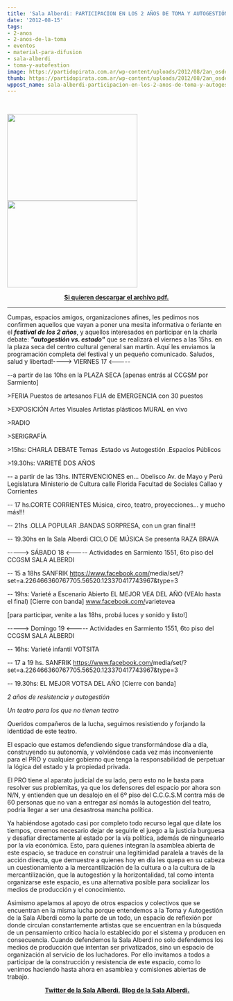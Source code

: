 ```yaml
---
title: 'Sala Alberdi: PARTICIPACION EN LOS 2 AÑOS DE TOMA Y AUTOGESTIÓN'
date: '2012-08-15'
tags:
- 2-anos
- 2-anos-de-la-toma
- eventos
- material-para-difusion
- sala-alberdi
- toma-y-autofestion
image: https://partidopirata.com.ar/wp-content/uploads/2012/08/2an_osdelasalaalberdicon-DIRECCION-original1-page-001.jpg
thumb: https://partidopirata.com.ar/wp-content/uploads/2012/08/2an_osdelasalaalberdicon-DIRECCION-original1-page-001-150x150.jpg
wppost_name: sala-alberdi-participacion-en-los-2-anos-de-toma-y-autogestion
---
```


&nbsp;

<a href="https://partidopirata.com.ar/wp-content/uploads/2012/08/2an_osdelasalaalberdicon-DIRECCION-original1-page-001.jpg"><img class="aligncenter size-medium wp-image-6005" title="2an_osdelasalaalberdicon DIRECCION [original](1)-page-001" src="https://partidopirata.com.ar/wp-content/uploads/2012/08/2an_osdelasalaalberdicon-DIRECCION-original1-page-001-300x200.jpg" alt="" width="300" height="200" /></a><a href="https://partidopirata.com.ar/wp-content/uploads/2012/08/2an_osdelasalaalberdicon-DIRECCION-original1-page-002.jpg"><img class="aligncenter size-medium wp-image-6006" title="2an_osdelasalaalberdicon DIRECCION [original](1)-page-002" src="https://partidopirata.com.ar/wp-content/uploads/2012/08/2an_osdelasalaalberdicon-DIRECCION-original1-page-002-300x200.jpg" alt="" width="300" height="200" /></a>
<p style="text-align: center;"><strong><a href="https://partidopirata.com.ar/wp-content/uploads/2012/08/2an_osdelasalaalberdicon-DIRECCION-original1.pdf">Si quieren descargar el archivo pdf.</a></strong></p>


<hr />

Cumpas, espacios amigos, organizaciones afines, les pedimos nos confirmen aquellos que vayan a poner una mesita informativa o feriante en el <strong>*festival de los 2 años*</strong>, y aquellos interesados en participar en la charla debate: <strong>*"autogestión vs. estado"*</strong> que se realizará el viernes a las 15hs. en la plaza seca del centro cultural general san martin. Aquí les enviamos la programación completa del festival y un pequeño comunicado. Saludos, salud y libertad!----&gt; VIERNES 17 &lt;-----
<div>
--a partir de las 10hs en la PLAZA SECA
[apenas entrás al CCGSM por Sarmiento]

&gt;FERIA
Puestos de artesanos
FLIA de EMERGENCIA con 30 puestos

&gt;EXPOSICIÓN
Artes Visuales
Artistas plásticos
MURAL en vivo

&gt;RADIO

&gt;SERIGRAFÍA

&gt;15hs: CHARLA DEBATE
Temas
.Estado vs Autogestión
.Espacios Públicos

&gt;19.30hs: VARIETÉ DOS AÑOS

-- a partir de las 13hs. INTERVENCIONES en...
Obelisco
Av. de Mayo y Perú
Legislatura
Ministerio de Cultura
calle Florida
Facultad de Sociales
Callao y Corrientes

-- 17 hs.CORTE CORRIENTES
Música, circo, teatro, proyecciones... y mucho más!!!

-- 21hs
.OLLA POPULAR
.BANDAS SORPRESA,
con un gran final!!!

-- 19.30hs en la Sala Alberdi
CICLO DE MÚSICA
Se presenta RAZA BRAVA

-----&gt; SÁBADO 18 &lt;-----
Actividades en Sarmiento 1551, 6to piso del CCGSM
SALA ALBERDI

-- 15 a 18hs
SANFRIK
<a href="https://www.facebook.com/media/set/?set=a.226466360767705.56520.123370417743967&amp;type=3" rel="nofollow" target="_blank">https://www.facebook.com/<wbr>media/set/<wbr>?set=a.226466360767705.5652<wbr>0.123370417743967&amp;type=3</wbr></wbr></wbr></a>

-- 19hs: Varieté a Escenario Abierto
EL MEJOR VEA DEL AÑO (VEAlo hasta el final)
[Cierre con banda]
<a href="http://www.facebook.com/varietevea" rel="nofollow" target="_blank">www.facebook.com/<wbr>varietevea</wbr></a>

[para participar, venite a las 18hs, probá luces y sonido y listo!]

-----&gt; Domingo 19 &lt;-----
Actividades en Sarmiento 1551, 6to piso del CCGSM
SALA ALBERDI

-- 16hs: Varieté infantil VOTSITA

-- 17 a 19 hs. SANFRIK
<a href="https://www.facebook.com/media/set/?set=a.226466360767705.56520.123370417743967&amp;type=3" rel="nofollow" target="_blank">https://www.facebook.com/<wbr>media/set/<wbr>?set=a.226466360767705.5652<wbr>0.123370417743967&amp;type=3</wbr></wbr></wbr></a>

-- 19.30hs: EL MEJOR VOTSA DEL AÑO
[Cierre con banda]</div>
*2 años de resistencia y autogestión*

*Un teatro para los que no tienen teatro*

*Q*ueridos compañeros de la lucha, seguimos resistiendo y forjando la identidad de este teatro.

El espacio que estamos defendiendo sigue transformándose día a día, construyendo su autonomía, y volviéndose cada vez más inconveniente para el PRO y cualquier gobierno que tenga la responsabilidad de perpetuar la lógica del estado y la propiedad privada.

El PRO tiene al aparato judicial de su lado, pero esto no le basta para resolver sus problemitas, ya que los defensores del espacio por ahora son N/N, y entienden que un desalojo en el 6º piso del C.C.G.S.M contra más de 60 personas que no van a entregar así nomás la autogestión del teatro, podría llegar a ser una desastrosa mancha política.

Ya habiéndose agotado casi por completo todo recurso legal que dilate los tiempos, creemos necesario dejar de seguirle el juego a la justicia burguesa y desafiar directamente al estado por la vía política, además de ningunearlo por la vía económica. Esto, para quienes integran la asamblea abierta de este espacio, se traduce en construir una legitimidad paralela a través de la acción directa, que demuestre a quienes hoy en día les quepa en su cabeza un cuestionamiento a la mercantilización de la cultura o a la cultura de la mercantilización, que la autogestión y la horizontalidad, tal como intenta organizarse este espacio, es una alternativa posible para
socializar los medios de producción y el conocimiento.

Asimismo apelamos al apoyo de otros espacios y colectivos que se encuentran en la misma lucha porque entendemos a la Toma y Autogestión de la Sala Alberdi como la parte de un todo, un espacio de reflexión por donde circulan constantemente artistas que se encuentran en la búsqueda de un pensamiento crítico hacia lo establecido por el sistema y producen en consecuencia. Cuando defendemos la Sala Alberdi no solo defendemos los medios de producción que intentan ser privatizados, sino un espacio de organización al servicio de los luchadores. Por ello invitamos a todos a participar de la construcción y resistencia de este espacio, como lo venimos haciendo hasta ahora en asamblea y comisiones abiertas de trabajo.
<p style="text-align: center;"><strong> <a href="https://twitter.com/SalaAlberdi" target="_blank">Twitter de la Sala Alberdi.</a></strong>
<strong> <a href="http://teatrosalaalberdi.com.ar/" target="_blank">Blog de la Sala Alberdi.</a></strong></p>
